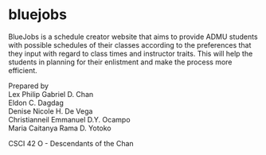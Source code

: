 # bluejobs

BlueJobs is a schedule creator website that aims to provide ADMU students with possible schedules of their classes according to the preferences that they input with regard to class times and instructor traits. This will help the students in planning for their enlistment and make the process more efficient.

Prepared by <br>
Lex Philip Gabriel D. Chan <br>
Eldon C. Dagdag <br>
Denise Nicole H. De Vega <br>
Christianneil Emmanuel D.Y. Ocampo <br>
Maria Caitanya Rama D. Yotoko <br>


CSCI 42 O - Descendants of the Chan
